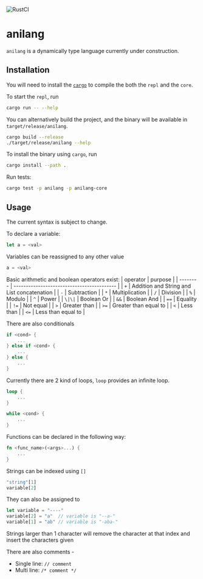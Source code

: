 ![RustCI](https://github.com/Lutetium-Vanadium/anilang/workflows/Rust/badge.svg)

# anilang

`anilang` is a dynamically type language currently under construction.

## Installation

You will need to install the [`cargo`](https://www.rust-lang.org/learn/get-started) to compile the both the `repl` and the `core`.

To start the `repl`, run
```sh
cargo run -- --help
```

You can alternatively build the project, and the binary will be
available in `target/release/anilang`.
```sh
cargo build --release
./target/release/anilang --help
```

To install the binary using `cargo`, run
```sh
cargo install --path .
```

Run tests:
```sh
cargo test -p anilang -p anilang-core
```

## Usage

The current syntax is subject to change.

To declare a variable:
```rust
let a = <val>
```

Variables can be reassigned to any other value
```rust
a = <val>
```

Basic arithmetic and boolean operators exist:
| operator | purpose                                    |
| -------- | ------------------------------------------ |
| `+`      | Addition and String and List concatenation |
| `-`      | Subtraction                                |
| `*`      | Multiplication                             |
| `/`      | Division                                   |
| `%`      | Modulo                                     |
| `^`      | Power                                      |
| `\|\|`   | Boolean Or                                 |
| `&&`     | Boolean And                                |
| `==`     | Equality                                   |
| `!=`     | Not equal                                  |
| `>`      | Greater than                               |
| `>=`     | Greater than equal to                      |
| `<`      | Less than                                  |
| `<=`     | Less than equal to                         |

There are also conditionals
```rust
if <cond> {
    ...
} else if <cond> {
    ...
} else {
    ...
}
```

Currently there are 2 kind of loops, `loop` provides an infinite loop.
```rust
loop {
    ...
}

while <cond> {
    ...
}
```

Functions can be declared in the following way:
```rust
fn <func_name>(<args>...) {
    ...
}
```

Strings can be indexed using `[]`
```rust
"string"[1]
variable[2]
```
They can also be assigned to
```rust
let variable = "----"
variable[2] = "a"  // variable is "--a-"
variable[1] = "ab" // variable is "-aba-"
```
Strings larger than 1 character will remove the character at that index
and insert the characters given

There are also comments -
- Single line: `// comment`
- Multi line: `/* comment */`
